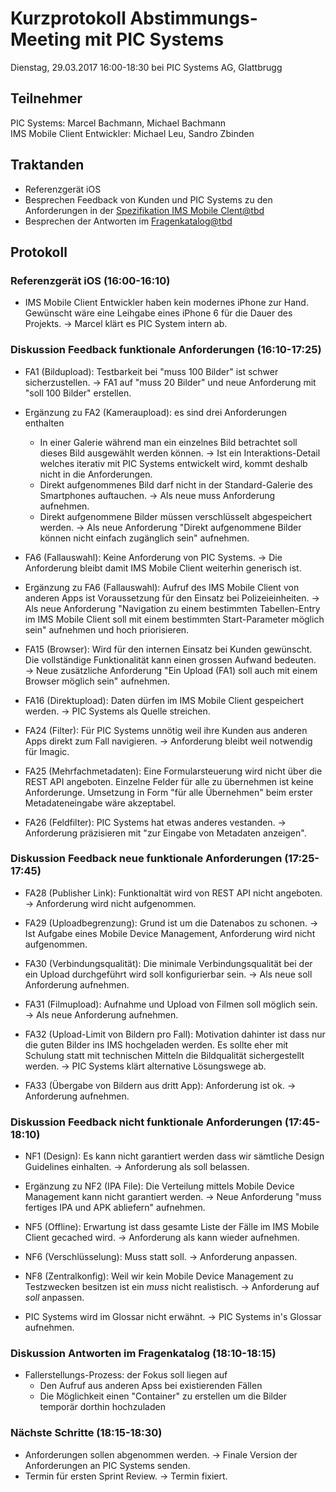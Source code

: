 # Kurzprotokoll Abstimmungs-Meeting mit PIC Systems

Dienstag, 29.03.2017 16:00-18:30 bei PIC Systems AG, Glattbrugg

## Teilnehmer
PIC Systems: Marcel Bachmann, Michael Bachmann  
IMS Mobile Client Entwickler: Michael Leu, Sandro Zbinden  

## Traktanden
- Referenzgerät iOS
- Besprechen Feedback von Kunden und PIC Systems zu den Anforderungen in der [Spezifikation IMS Mobile Clent@tbd](https://github.com/IMSmobile/app/blob/master/docs/spec.md)
- Besprechen der Antworten im [Fragenkatalog@tbd](https://github.com/IMSmobile/app/blob/master/docs/questions.md)

## Protokoll

### Referenzgerät iOS (16:00-16:10)
- IMS Mobile Client Entwickler haben kein modernes iPhone zur Hand. Gewünscht wäre eine Leihgabe eines iPhone 6 für die Dauer des Projekts. → Marcel klärt es PIC System intern ab. 

### Diskussion Feedback funktionale Anforderungen (16:10-17:25)

- FA1 (Bildupload): Testbarkeit bei "muss 100 Bilder" ist schwer sicherzustellen. → FA1 auf "muss 20 Bilder" und neue Anforderung mit "soll 100 Bilder" erstellen.

- Ergänzung zu FA2 (Kameraupload): es sind drei Anforderungen enthalten
  - In einer Galerie während man ein einzelnes Bild betrachtet soll dieses Bild ausgewählt werden können. → Ist ein Interaktions-Detail welches iterativ mit PIC Systems entwickelt wird, kommt deshalb nicht in die Anforderungen.
  - Direkt aufgenommenes Bild darf nicht in der Standard-Galerie des Smartphones auftauchen. → Als neue muss Anforderung aufnehmen.
  - Direkt aufgenommene Bilder müssen verschlüsselt abgespeichert werden. → Als neue Anforderung "Direkt aufgenommene Bilder können nicht einfach zugänglich sein" aufnehmen.
  
- FA6 (Fallauswahl): Keine Anforderung von PIC Systems. → Die Anforderung bleibt damit IMS Mobile Client weiterhin generisch ist.
- Ergänzung zu FA6 (Fallauswahl): Aufruf des IMS Mobile Client von anderen Apps ist Voraussetzung für den Einsatz bei Polizeieinheiten. → Als neue Anforderung "Navigation zu einem bestimmten Tabellen-Entry im IMS Mobile Client soll mit einem bestimmten Start-Parameter möglich sein" aufnehmen und hoch priorisieren.

- FA15 (Browser): Wird für den internen Einsatz bei Kunden gewünscht. Die vollständige Funktionalität kann einen grossen Aufwand bedeuten. → Neue zusätzliche Anforderung "Ein Upload (FA1) soll auch mit einem Browser möglich sein" aufnehmen.

- FA16 (Direktupload): Daten dürfen im IMS Mobile Client gespeichert werden. → PIC Systems als Quelle streichen.

- FA24 (Filter): Für PIC Systems unnötig weil ihre Kunden aus anderen Apps direkt zum Fall navigieren. → Anforderung bleibt weil notwendig für Imagic.

- FA25 (Mehrfachmetadaten): Eine Formularsteuerung wird nicht über die REST API angeboten. Einzelne Felder für alle zu übernehmen ist keine Anforderunge. Umsetzung in Form "für alle Übernehmen" beim erster Metadateneingabe wäre akzeptabel.

- FA26 (Feldfilter): PIC Systems hat etwas anderes vestanden. → Anforderung präzisieren mit "zur Eingabe von Metadaten anzeigen".

### Diskussion Feedback neue funktionale Anforderungen (17:25-17:45)

- FA28 (Publisher Link): Funktionaltät wird von REST API nicht angeboten. → Anforderung wird nicht aufgenommen.

- FA29 (Uploadbegrenzung): Grund ist um die Datenabos zu schonen. → Ist Aufgabe eines Mobile Device Management, Anforderung wird nicht aufgenommen.

- FA30 (Verbindungsqualität): Die minimale Verbindungsqualität bei der ein Upload durchgeführt wird soll konfigurierbar sein. → Als neue soll Anforderung aufnehmen.

- FA31 (Filmupload): Aufnahme und Upload von Filmen soll möglich sein. → Als neue Anforderung aufnehmen.

- FA32 (Upload-Limit von Bildern pro Fall): Motivation dahinter ist dass nur die guten Bilder ins IMS hochgeladen werden. Es sollte eher mit Schulung statt mit technischen Mitteln die Bildqualität sichergestellt werden. → PIC Systems klärt alternative Lösungswege ab.

- FA33 (Übergabe von Bildern aus dritt App): Anforderung ist ok. → Anforderung aufnehmen.

### Diskussion Feedback nicht funktionale Anforderungen (17:45-18:10)

- NF1 (Design): Es kann nicht garantiert werden dass wir sämtliche Design Guidelines einhalten. → Anforderung als soll belassen.

- Ergänzung zu NF2 (IPA File): Die Verteilung mittels Mobile Device Management kann nicht garantiert werden. → Neue Anforderung "muss fertiges IPA und APK abliefern" aufnehmen.

- NF5 (Offline): Erwartung ist dass gesamte Liste der Fälle im IMS Mobile Client gecached wird. → Anforderung als kann wieder aufnehmen.

- NF6 (Verschlüsselung): Muss statt soll. → Anforderung anpassen.

- NF8 (Zentralkonfig): Weil wir kein Mobile Device Management zu Testzwecken besitzen ist ein _muss_ nicht realistisch. → Anforderung auf _soll_ anpassen.

- PIC Systems wird im Glossar nicht erwähnt. → PIC Systems in's Glossar aufnehmen.

### Diskussion Antworten im Fragenkatalog (18:10-18:15)

- Fallerstellungs-Prozess: der Fokus soll liegen auf
  - Den Aufruf aus anderen Apss bei existierenden Fällen
  - Die Möglichkeit einen "Container" zu erstellen um die Bilder temporär dorthin hochzuladen

### Nächste Schritte (18:15-18:30)

- Anforderungen sollen abgenommen werden. → Finale Version der Anforderungen an PIC Systems senden.
- Termin für ersten Sprint Review. → Termin fixiert.
